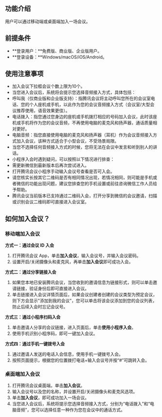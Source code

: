 ## 功能介绍
用户可以通过移动端或桌面端加入一场会议。

## 前提条件
- **登录用户：**免费版、商业版、企业版用户。
- **登录设备：**Windows/macOS/iOS/Android。

## 使用注意事项
- 加入会议下拉框会议个数上限为10个。
- 当您进入会议后，系统将会提示您选择音频接入方式，具体包括：
 - 呼叫我（仅商业版和企业版支持）：指腾讯会议将主动呼叫您所在的会议室电话、您的个人座机或手机，以此作为您的会议音频接入方式（会议室/大型会议推荐使用，语音效果更佳）。
 - 电话拨入：指您通过您身边的座机或手机拨打相应的号码加入会议，此时该座机或手机将作为您的会议音频，不再使用电脑的麦克风和扬声器，通话质量相对更好。
 - 电脑音频：指您直接使用电脑的麦克风和扬声器（耳机）作为会议音频接入方式加入会议，该种方式适合于小型会议，不受场景局限。
 - 当您不选择任何音频接入方式的时候，您将无法在会议中发言和听到别人的讲话。
- 小程序入会时遇到疑问，可以按照以下情况进行排查：
 - 需更新微信到最新版本后再次尝试进入。
 - 打开腾讯会议小程序手动输入会议号查看是否可入会。
 - 请您核实长按其它二维码是否有相同情况出现，若情况相同，则可能是手机或者微信的功能出现问题，建议您排查您的手机设置或前往咨询微信工作人员给予帮助。
- 腾讯会议当前版本已支持通过二维码入会，打开分享到微信的会议邀请，扫描或识别会议二维码即可直接进入会议室。

## 如何加入会议？
### 移动端加入会议
**方式一：通过会议 ID 入会**
1. 打开腾讯会议 App，单击**加入会议**，输入会议号，并输入会议密码。
2. 设置开启/关闭摄像头和麦克风，再单击**加入会议**即可成功入会。

**方式二：通过分享链接入会** 
1. 如果您本地已安装腾讯会议，当您收到的邀请信息为链接形式，则可以单击邀请链接，验证身份后即可直接进入会议。
2. 单击链接进入会议详情页面后，如果会议创建者创建的会议类型为预定会议，则下方会显示"添加到我的会议"，您可以单击将该会议添加到您的会议列表，防止后续入会时忘记会议号。

**方式三：通过小程序扫码入会**
1. 单击邀请人分享的会议链接，进入页面后，单击**使用小程序入会**。
2. 使用手机识别小程序码，即可一键加入会议。

**方式四：通过手机一键拨号入会** 
1. 通过邀请人发送的电话入会信息，使用手机一键拨号入会。
2. 按照页面提示，根据您的位置拨打电话+输入会议号并按“#”可跳转入会。

### 桌面端加入会议
1. 打开腾讯会议桌面端，单击**加入会议**。
2. 输入会议号以及您的名称，并设置开启/关闭摄像头和麦克风选项。
3. 单击**加入会议**，即可成功加入一场会议。
4. 当您进入会议后，系统将提示您选择音频接入方式，分别为“电话拨入”和“电脑音频”，您可以选择任意一种作为您在会议中的通话方式。
